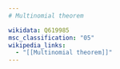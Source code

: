 ```yaml
---
# Multinomial theorem

wikidata: Q619985
msc_classification: "05"
wikipedia_links:
  - "[[Multinomial theorem]]"
---
```


